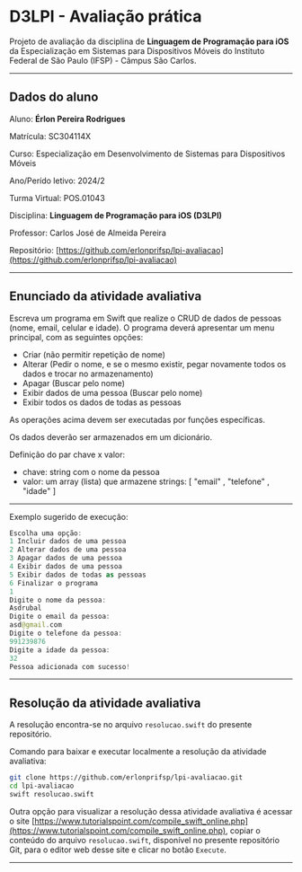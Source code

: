 # D3LPI - Avaliação prática

Projeto de avaliação da disciplina de **Linguagem de Programação para iOS** da Especialização em Sistemas para Dispositivos Móveis do Instituto Federal de São Paulo (IFSP) - Câmpus São Carlos.

---

## Dados do aluno

Aluno: **Érlon Pereira Rodrigues**

Matrícula: SC304114X

Curso: Especialização em Desenvolvimento de Sistemas para Dispositivos Móveis

Ano/Perído letivo: 2024/2

Turma Virtual: POS.01043

Disciplina: **Linguagem de Programação para iOS (D3LPI)**

Professor: Carlos José de Almeida Pereira

Repositório: [https://github.com/erlonprifsp/lpi-avaliacao](https://github.com/erlonprifsp/lpi-avaliacao)

---

## Enunciado da atividade avaliativa

Escreva um programa em Swift que realize o CRUD de dados de pessoas (nome, email, celular e idade).
O programa deverá apresentar um menu principal, com as seguintes opções:

- Criar (não permitir repetição de nome)
- Alterar (Pedir o nome, e se o mesmo existir, pegar novamente todos os dados e trocar no armazenamento)
- Apagar (Buscar pelo nome)
- Exibir dados de uma pessoa (Buscar pelo nome)
- Exibir todos os dados de todas as pessoas

As operações acima devem ser executadas por funções específicas.

Os dados deverão ser armazenados em um dicionário.

Definição do par chave x valor:

- chave: string com o nome da pessoa
- valor: um array (lista) que armazene strings: [ "email" , "telefone" , "idade" ]

---

Exemplo sugerido de execução:

```swift
Escolha uma opção:
1 Incluir dados de uma pessoa
2 Alterar dados de uma pessoa
3 Apagar dados de uma pessoa
4 Exibir dados de uma pessoa
5 Exibir dados de todas as pessoas
6 Finalizar o programa
1
Digite o nome da pessoa:
Asdrubal
Digite o email da pessoa:
asd@gmail.com
Digite o telefone da pessoa:
991239876
Digite a idade da pessoa:
32
Pessoa adicionada com sucesso!
```

---

## Resolução da atividade avaliativa

A resolução encontra-se no arquivo `resolucao.swift` do presente repositório.

Comando para baixar e executar localmente a resolução da atividade avaliativa:

```bash
git clone https://github.com/erlonprifsp/lpi-avaliacao.git
cd lpi-avaliacao
swift resolucao.swift
```

Outra opção para visualizar a resolução dessa atividade avaliativa é acessar o site [https://www.tutorialspoint.com/compile_swift_online.php](https://www.tutorialspoint.com/compile_swift_online.php), copiar o conteúdo do arquivo `resolucao.swift`, disponível no presente repositório Git, para o editor web desse site e clicar no botão `Execute`.

---

